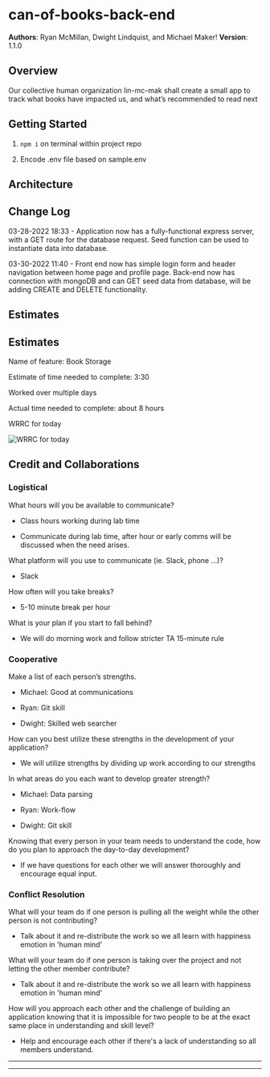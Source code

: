 # can-of-books-back-end

**Authors**: Ryan McMillan, Dwight Lindquist, and Michael Maker!
**Version**: 1.1.0 
## Overview

Our collective human organization lin-mc-mak shall create a small app to track what books have impacted us, and what’s recommended to read next

<!-- Provide a high level overview of what this application is and why you are building it, beyond the fact that it's an assignment for this class. (i.e. What's your problem domain?) -->

## Getting Started

1. `npm i` on terminal within project repo

2. Encode .env file based on sample.env

<!-- What are the steps that a user must take in order to build this app on their own machine and get it running? -->

## Architecture

<!-- Provide a detailed description of the application design. What technologies (languages, libraries, etc) you're using, and any other relevant design information. -->

## Change Log


03-28-2022 18:33 - Application now has a fully-functional express server, with a GET route for the database request.
Seed function can be used to instantiate data into database.

03-30-2022 11:40 - Front end now has simple login form and header navigation between home page and profile page. Back-end now has connection with mongoDB and can GET seed data from database, will be adding CREATE and DELETE functionality.

## Estimates


## Estimates

Name of feature: Book Storage

Estimate of time needed to complete: 3:30

Worked over multiple days

Actual time needed to complete: about 8 hours

WRRC for today

![WRRC for today](./img/wrrc-lab-11.png "Monday Whiteboard")

## Credit and Collaborations




### Logistical

What hours will you be available to communicate?

* Class hours working during lab time
  
* Communicate during lab time, after hour or early comms will be discussed when the need arises.

What platform will you use to communicate (ie. Slack, phone …)?

* Slack

How often will you take breaks?

* 5-10 minute break per hour

What is your plan if you start to fall behind?

* We will do morning work and follow stricter TA 15-minute rule

### Cooperative

Make a list of each person’s strengths.

* Michael: Good at communications

* Ryan: Git skill

* Dwight: Skilled web searcher

How can you best utilize these strengths in the development of your application?

* We will utilize strengths by dividing up work according to our strengths

In what areas do you each want to develop greater strength?

* Michael: Data parsing

* Ryan: Work-flow

* Dwight: Git skill

Knowing that every person in your team needs to understand the code, how do you plan to approach the day-to-day development?

* If we have questions for each other we will answer thoroughly and encourage equal input.

### Conflict Resolution

What will your team do if one person is pulling all the weight while the other person is not contributing?

* Talk about it and re-distribute the work so we all learn with happiness emotion in 'human mind'

What will your team do if one person is taking over the project and not letting the other member contribute?

* Talk about it and re-distribute the work so we all learn with happiness emotion in 'human mind'

How will you approach each other and the challenge of building an application knowing that it is impossible for two people to be at the exact same place in understanding and skill level?

* Help and encourage each other if there's a lack of understanding so all members understand.

<!-- Give credit (and a link) to other people or resources that helped you build this application. -->

---
---
